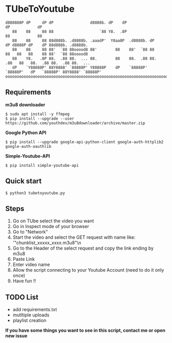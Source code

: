 # TUbeToYoutube

    d888888P dP     dP dP                d8888b. dP    dP                     dP            dP                
       88    88     88 88                    `88 Y8.  .8P                     88            88                
       88    88     88 88d888b. .d8888b. .aaadP'  Y8aa8P  .d8888b. dP    dP d8888P dP    dP 88d888b. .d8888b. 
       88    88     88 88'  `88 88ooood8 88'        88    88'  `88 88    88   88   88    88 88'  `88 88ooood8 
       88    Y8.   .8P 88.  .88 88.  ... 88.        88    88.  .88 88.  .88   88   88.  .88 88.  .88 88.  ... 
       dP    `Y88888P' 88Y8888' `88888P' Y88888P    dP    `88888P' `88888P'   dP   `88888P' 88Y8888' `88888P' 
    oooooooooooooooooooooooooooooooooooooooooooooooooooooooooooooooooooooooooooooooooooooooooooooooooooooooooo

## Requirements

 **m3u8 downloader**

    $ sudo apt install -y ffmpeg
    $ pip install --upgrade --user https://github.com/youthdev/m3u8downloader/archive/master.zip
 **Google Python API**

    $ pip install --upgrade google-api-python-client google-auth-httplib2 google-auth-oauthlib
    
 **Simple-Youtube-API** 
 

    $ pip install simple-youtube-api
   

   
## Quick start

    $ python3 tubetoyoutube.py

## Steps

 1. Go on TUbe select the video you want
 2. Go in Inspect mode of your browser
 3. Go to "Network" 
 4. Start the video and select the GET request with name like:  '"chunklist_xxxxx_xxxx.m3u8"\n 
 5. Go to the Header of the select request and copy the link ending by m3u8
 6. Paste Link
 7. Enter video name
 8. Allow the script connecting to your Youtube Account (need to do it only once)
 9. Have fun !!
 
 ## TODO List
 - add requirements.txt
 - mutltiple uploads
 - playlist creation
 
 **If you have some things you want to see in this script, contact me or open new issue**


